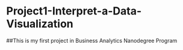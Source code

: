 # Project1-Interpret-a-Data-Visualization

##This is my first project in Business Analytics Nanodegree Program
